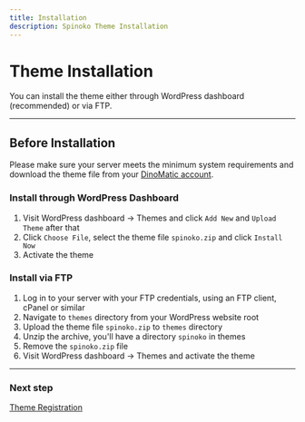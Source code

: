 ```yaml
---
title: Installation
description: Spinoko Theme Installation
---
```


# Theme Installation

You can install the theme either through WordPress dashboard (recommended) or via FTP.

---

## Before Installation

Please make sure your server meets the minimum system requirements and download the theme file from your [DinoMatic account](https://dinomatic.com/account).

### Install through WordPress Dashboard

1. Visit WordPress dashboard &#8594; Themes and click `Add New` and `Upload Theme` after that
2. Click `Choose File`, select the theme file `spinoko.zip` and click `Install Now`
3. Activate the theme

### Install via FTP

1. Log in to your server with your FTP credentials, using an FTP client, cPanel or similar
2. Navigate to `themes` directory from your WordPress website root
3. Upload the theme file `spinoko.zip` to `themes` directory
4. Unzip the archive, you'll have a directory `spinoko` in themes
5. Remove the `spinoko.zip` file
6. Visit WordPress dashboard &#8594; Themes and activate the theme

---

### Next step

[Theme Registration](/docs/spinoko/registration/)

